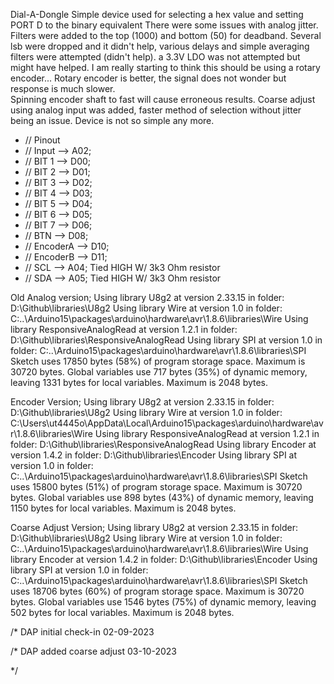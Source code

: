 Dial-A-Dongle
Simple device used for selecting a hex value and setting PORT D to the binary equivalent 
There were some issues with analog jitter.  Filters were added to the top (1000) and bottom (50) for deadband.
Several lsb were dropped and it didn't help, various delays and simple averaging filters were attempted (didn't help).
a 3.3V LDO was not attempted but might have helped.
I am really starting to think this should be using a rotary encoder...
Rotary encoder is better, the signal does not wonder but response is much slower.  
Spinning encoder shaft to fast will cause erroneous results.
Coarse adjust using analog input was added, faster method of selection without jitter being an issue.
Device is not so simple any more.

 *  // Pinout
 *  //  Input     --> A02;
 *  //  BIT 1     --> D00;
 *  //  BIT 2     --> D01;
 *  //  BIT 3     --> D02;
 *  //  BIT 4     --> D03;
 *  //  BIT 5     --> D04;
 *  //  BIT 6     --> D05;
 *  //  BIT 7     --> D06;
 *  //  BTN       --> D08;
 *  //  EncoderA  --> D10;
 *  //  EncoderB  --> D11;
 *  //  SCL       --> A04; Tied HIGH W/ 3k3 Ohm resistor
 *  //  SDA       --> A05; Tied HIGH W/ 3k3 Ohm resistor

Old Analog version;
Using library U8g2 at version 2.33.15 in folder: D:\Github\libraries\U8g2 
Using library Wire at version 1.0 in folder: C:..\Arduino15\packages\arduino\hardware\avr\1.8.6\libraries\Wire 
Using library ResponsiveAnalogRead at version 1.2.1 in folder: D:\Github\libraries\ResponsiveAnalogRead 
Using library SPI at version 1.0 in folder: C:..\Arduino15\packages\arduino\hardware\avr\1.8.6\libraries\SPI 
Sketch uses 17850 bytes (58%) of program storage space. Maximum is 30720 bytes.
Global variables use 717 bytes (35%) of dynamic memory, leaving 1331 bytes for local variables. Maximum is 2048 bytes.

Encoder Version;
Using library U8g2 at version 2.33.15 in folder: D:\Github\libraries\U8g2 
Using library Wire at version 1.0 in folder: C:\Users\ut4445o\AppData\Local\Arduino15\packages\arduino\hardware\avr\1.8.6\libraries\Wire 
Using library ResponsiveAnalogRead at version 1.2.1 in folder: D:\Github\libraries\ResponsiveAnalogRead 
Using library Encoder at version 1.4.2 in folder: D:\Github\libraries\Encoder 
Using library SPI at version 1.0 in folder: C:..\Arduino15\packages\arduino\hardware\avr\1.8.6\libraries\SPI 
Sketch uses 15800 bytes (51%) of program storage space. Maximum is 30720 bytes.
Global variables use 898 bytes (43%) of dynamic memory, leaving 1150 bytes for local variables. Maximum is 2048 bytes.

Coarse Adjust Version;
Using library U8g2 at version 2.33.15 in folder: D:\Github\libraries\U8g2 
Using library Wire at version 1.0 in folder: C:..\Arduino15\packages\arduino\hardware\avr\1.8.6\libraries\Wire 
Using library Encoder at version 1.4.2 in folder: D:\Github\libraries\Encoder 
Using library SPI at version 1.0 in folder: C:..\Arduino15\packages\arduino\hardware\avr\1.8.6\libraries\SPI 
Sketch uses 18706 bytes (60%) of program storage space. Maximum is 30720 bytes.
Global variables use 1546 bytes (75%) of dynamic memory, leaving 502 bytes for local variables. Maximum is 2048 bytes.

/*  DAP  initial check-in     02-09-2023 

/*  DAP  added coarse adjust  03-10-2023

*/
